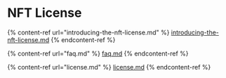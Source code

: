 # NFT License

{% content-ref url="introducing-the-nft-license.md" %}
[introducing-the-nft-license.md](introducing-the-nft-license.md)
{% endcontent-ref %}

{% content-ref url="faq.md" %}
[faq.md](faq.md)
{% endcontent-ref %}

{% content-ref url="license.md" %}
[license.md](license.md)
{% endcontent-ref %}
